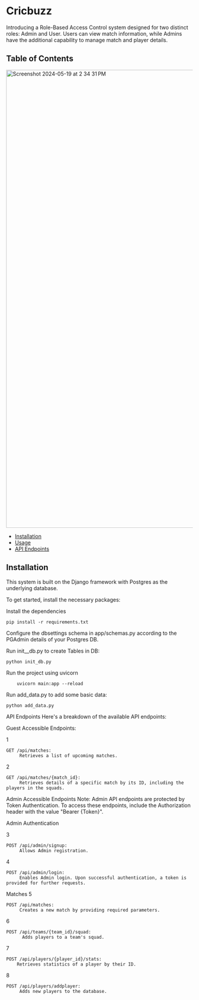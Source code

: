 # Cricbuzz

Introducing a Role-Based Access Control system designed for two distinct roles: Admin and User. Users can view match information, while Admins have the additional capability to manage match and player details.

## Table of Contents

<img width="1234" alt="Screenshot 2024-05-19 at 2 34 31 PM" src="https://github.com/jui-kamone/Cricbuzz-Api-master/assets/118176425/5c955542-ece1-416e-ae09-6c63b9ed6296">



- [Installation](#installation)
- [Usage](#usage)
- [API Endpoints](#api-endpoints)

## Installation

This system is built on the Django framework with Postgres as the underlying database.

To get started, install the necessary packages:

Install the dependencies

```
pip install -r requirements.txt
```


Configure the dbsettings schema in app/schemas.py according to the PGAdmin details of your Postgres DB.

Run init__db.py to create Tables in DB:
```
python init_db.py
```

Run the project using uvicorn

```
    uvicorn main:app --reload
```

Run add_data.py to add some basic data:

```
python add_data.py
```

API Endpoints
Here's a breakdown of the available API endpoints:


Guest Accessible Endpoints:


1
```
GET /api/matches:
     Retrieves a list of upcoming matches.
```


2
```
GET /api/matches/{match_id}:
     Retrieves details of a specific match by its ID, including the players in the squads.
```



Admin Accessible Endpoints
Note: Admin API endpoints are protected by Token Authentication. 
To access these endpoints, include the Authorization header with the value "Bearer {Token}".

Admin Authentication

3
```
POST /api/admin/signup:
     Allows Admin registration.
```

4
```
POST /api/admin/login:
     Enables Admin login. Upon successful authentication, a token is provided for further requests.
```



Matches
5
```
POST /api/matches:
     Creates a new match by providing required parameters.
```


6
```
POST /api/teams/{team_id}/squad:
      Adds players to a team's squad.
``` 


7
```
POST /api/players/{player_id}/stats:
    Retrieves statistics of a player by their ID.
``` 



8
```
POST /api/players/addplayer:
     Adds new players to the database.
``` 






